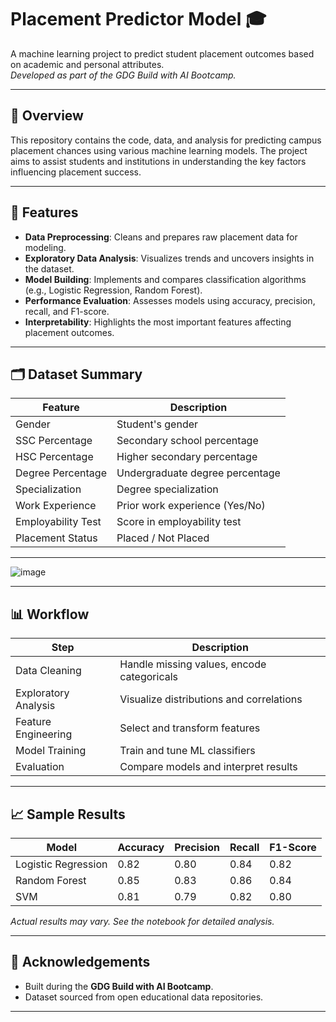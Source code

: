 # Placement Predictor Model 🎓

A machine learning project to predict student placement outcomes based on academic and personal attributes.  
_Developed as part of the GDG Build with AI Bootcamp._

---

## 📖 Overview

This repository contains the code, data, and analysis for predicting campus placement chances using various machine learning models. The project aims to assist students and institutions in understanding the key factors influencing placement success.

---

## 🚀 Features

- **Data Preprocessing**: Cleans and prepares raw placement data for modeling.
- **Exploratory Data Analysis**: Visualizes trends and uncovers insights in the dataset.
- **Model Building**: Implements and compares classification algorithms (e.g., Logistic Regression, Random Forest).
- **Performance Evaluation**: Assesses models using accuracy, precision, recall, and F1-score.
- **Interpretability**: Highlights the most important features affecting placement outcomes.

---

## 🗂️ Dataset Summary

| Feature            | Description                                  |
|--------------------|----------------------------------------------|
| Gender             | Student's gender                             |
| SSC Percentage     | Secondary school percentage                  |
| HSC Percentage     | Higher secondary percentage                  |
| Degree Percentage  | Undergraduate degree percentage              |
| Specialization     | Degree specialization                        |
| Work Experience    | Prior work experience (Yes/No)               |
| Employability Test | Score in employability test                   |
| Placement Status   | Placed / Not Placed                          |

---


![image](https://github.com/user-attachments/assets/5e79d22a-183f-4fc1-a8ca-511af551f7ee)



---

## 📊 Workflow

| Step                   | Description                                  |
|------------------------|----------------------------------------------|
| Data Cleaning          | Handle missing values, encode categoricals   |
| Exploratory Analysis   | Visualize distributions and correlations     |
| Feature Engineering    | Select and transform features                |
| Model Training         | Train and tune ML classifiers                |
| Evaluation             | Compare models and interpret results         |

---

## 📈 Sample Results

| Model                | Accuracy | Precision | Recall | F1-Score |
|----------------------|----------|-----------|--------|----------|
| Logistic Regression  | 0.82     | 0.80      | 0.84   | 0.82     |
| Random Forest        | 0.85     | 0.83      | 0.86   | 0.84     |
| SVM                  | 0.81     | 0.79      | 0.82   | 0.80     |

*Actual results may vary. See the notebook for detailed analysis.*

---

## 🏅 Acknowledgements

- Built during the **GDG Build with AI Bootcamp**.
- Dataset sourced from open educational data repositories.

---


